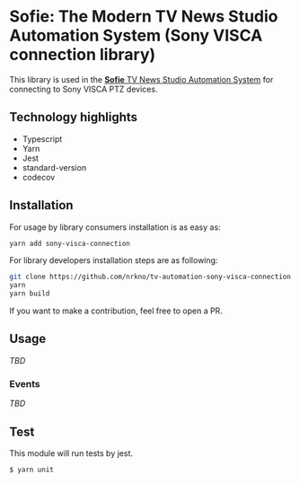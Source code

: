 
# Sofie: The Modern TV News Studio Automation System (Sony VISCA connection library)

This library is used in the [**Sofie** TV News Studio Automation System](https://github.com/nrkno/Sofie-TV-automation/) for connecting to Sony VISCA PTZ devices.

## Technology highlights
- Typescript
- Yarn
- Jest
- standard-version
- codecov

## Installation

For usage by library consumers installation is as easy as:
```sh
yarn add sony-visca-connection
```

For library developers installation steps are as following:
```sh
git clone https://github.com/nrkno/tv-automation-sony-visca-connection
yarn
yarn build
```

If you want to make a contribution, feel free to open a PR.

## Usage

*TBD*

### Events

*TBD*


## Test

This module will run tests by jest.
```sh
$ yarn unit
```
